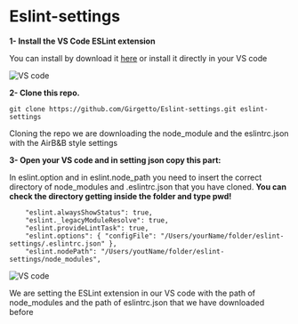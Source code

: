 # Eslint-settings

**1- Install the VS Code ESLint extension**

You can install by download it [here](https://marketplace.visualstudio.com/items?itemName=dbaeumer.vscode-eslint)
   or install it directly in your VS code 

   ![VS code](https://media.giphy.com/media/cJk2v5vzX8YHzoo4n8/giphy.gif)

**2- Clone this repo.**

```
git clone https://github.com/Girgetto/Eslint-settings.git eslint-settings
```

Cloning the repo we are downloading the node_module and the eslintrc.json with the AirB&B style settings

**3- Open your VS code and in setting json copy this part:**

In eslint.option and in eslint.node_path you need to insert the correct directory of node_modules and .eslintrc.json that you have cloned.
**You can check the directory getting inside the folder and type pwd!**
```
    "eslint.alwaysShowStatus": true,
    "eslint._legacyModuleResolve": true,
    "eslint.provideLintTask": true,
    "eslint.options": { "configFile": "/Users/yourName/folder/eslint-settings/.eslintrc.json" },
    "eslint.nodePath": "/Users/youtName/folder/eslint-settings/node_modules",

```
  ![VS code](https://media.giphy.com/media/1r91ZwHn2WQC0SQ9cr/giphy.gif)

  
We are setting the ESLint extension in our VS code with the path of node_modules and the path of eslintrc.json that we have downloaded before
